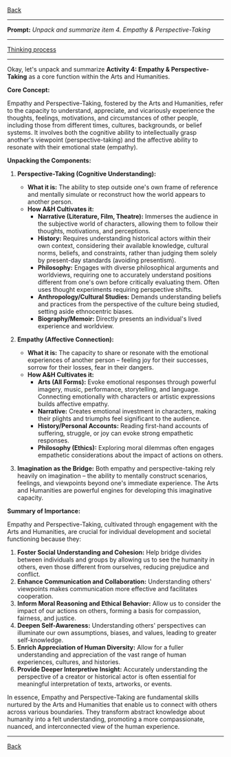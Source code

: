 [Back](../README.md)

---

**Prompt:** *Unpack and summarize item 4. Empathy & Perspective-Taking*

---

[Thinking process](thoughts.md)

---

Okay, let's unpack and summarize **Activity 4: Empathy & Perspective-Taking** as a core function within the Arts and Humanities.

**Core Concept:**

Empathy and Perspective-Taking, fostered by the Arts and Humanities, refer to the capacity to understand, appreciate, and vicariously experience the thoughts, feelings, motivations, and circumstances of other people, including those from different times, cultures, backgrounds, or belief systems. It involves both the cognitive ability to intellectually grasp another's viewpoint (perspective-taking) and the affective ability to resonate with their emotional state (empathy).

**Unpacking the Components:**

1.  **Perspective-Taking (Cognitive Understanding):**
    *   **What it is:** The ability to step outside one's own frame of reference and mentally simulate or reconstruct how the world appears to another person.
    *   **How A&H Cultivates it:**
        *   **Narrative (Literature, Film, Theatre):** Immerses the audience in the subjective world of characters, allowing them to follow their thoughts, motivations, and perceptions.
        *   **History:** Requires understanding historical actors within their own context, considering their available knowledge, cultural norms, beliefs, and constraints, rather than judging them solely by present-day standards (avoiding presentism).
        *   **Philosophy:** Engages with diverse philosophical arguments and worldviews, requiring one to accurately understand positions different from one's own before critically evaluating them. Often uses thought experiments requiring perspective shifts.
        *   **Anthropology/Cultural Studies:** Demands understanding beliefs and practices from the perspective of the culture being studied, setting aside ethnocentric biases.
        *   **Biography/Memoir:** Directly presents an individual's lived experience and worldview.

2.  **Empathy (Affective Connection):**
    *   **What it is:** The capacity to share or resonate with the emotional experiences of another person – feeling joy for their successes, sorrow for their losses, fear in their dangers.
    *   **How A&H Cultivates it:**
        *   **Arts (All Forms):** Evoke emotional responses through powerful imagery, music, performance, storytelling, and language. Connecting emotionally with characters or artistic expressions builds affective empathy.
        *   **Narrative:** Creates emotional investment in characters, making their plights and triumphs feel significant to the audience.
        *   **History/Personal Accounts:** Reading first-hand accounts of suffering, struggle, or joy can evoke strong empathetic responses.
        *   **Philosophy (Ethics):** Exploring moral dilemmas often engages empathetic considerations about the impact of actions on others.

3.  **Imagination as the Bridge:** Both empathy and perspective-taking rely heavily on imagination – the ability to mentally construct scenarios, feelings, and viewpoints beyond one's immediate experience. The Arts and Humanities are powerful engines for developing this imaginative capacity.

**Summary of Importance:**

Empathy and Perspective-Taking, cultivated through engagement with the Arts and Humanities, are crucial for individual development and societal functioning because they:

1.  **Foster Social Understanding and Cohesion:** Help bridge divides between individuals and groups by allowing us to see the humanity in others, even those different from ourselves, reducing prejudice and conflict.
2.  **Enhance Communication and Collaboration:** Understanding others' viewpoints makes communication more effective and facilitates cooperation.
3.  **Inform Moral Reasoning and Ethical Behavior:** Allow us to consider the impact of our actions on others, forming a basis for compassion, fairness, and justice.
4.  **Deepen Self-Awareness:** Understanding others' perspectives can illuminate our own assumptions, biases, and values, leading to greater self-knowledge.
5.  **Enrich Appreciation of Human Diversity:** Allow for a fuller understanding and appreciation of the vast range of human experiences, cultures, and histories.
6.  **Provide Deeper Interpretive Insight:** Accurately understanding the perspective of a creator or historical actor is often essential for meaningful interpretation of texts, artworks, or events.

In essence, Empathy and Perspective-Taking are fundamental skills nurtured by the Arts and Humanities that enable us to connect with others across various boundaries. They transform abstract knowledge about humanity into a felt understanding, promoting a more compassionate, nuanced, and interconnected view of the human experience.

---

[Back](../README.md)
